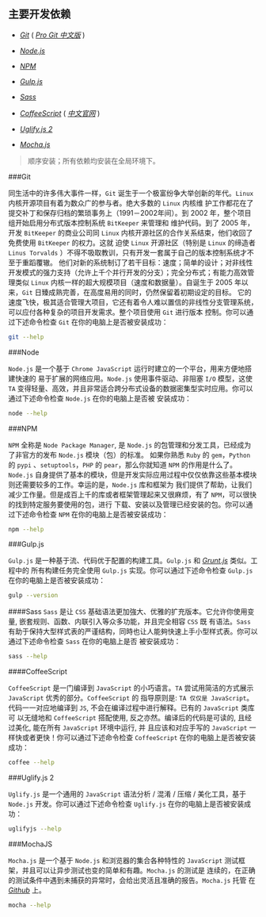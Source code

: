 主要开发依赖
-----------

+ [*Git*](http://git-scm.com/ '点击 · Click')  ( [*Pro Git 中文版*](http://git-scm.com/book/zh/v1 '点击 · Click') )

+ [*Node.js*](http://nodejs.org/ '点击 · Click')

+ [*NPM*](http://npmjs.org/ '点击 · Click')

+ [*Gulp.js*](http://gulpjs.com/ '点击 · Click')

+ [*Sass*](http://sass-lang.com/ '点击 · Click')

+ [*CoffeeScript*](http://coffeescript.org/ '点击 · Click') ( [*中文官网*](http://coffee-script.org/ '点击 · Click') )

+ [*Uglify.js 2*](http://lisperator.net/uglifyjs/ '点击 · Click')

+ [*Mocha.js*](http://mochajs.org/ '点击 · Click')

> 顺序安装；所有依赖均安装在全局环境下。

###Git

同生活中的许多伟大事件一样，`Git` 诞生于一个极富纷争大举创新的年代。`Linux` 内核开源项目有着为数众广的参与者。绝大多数的 `Linux` 内核维
护工作都花在了提交补丁和保存归档的繁琐事务上（1991－2002年间）。到 2002 年，整个项目组开始启用分布式版本控制系统 `BitKeeper` 来管理和
维护代码。到了 2005 年，开发 `BitKeeper` 的商业公司同 `Linux` 内核开源社区的合作关系结束，他们收回了免费使用 `BitKeeper` 的权力。这就
迫使 `Linux` 开源社区（特别是 `Linux` 的缔造者 `Linus Torvalds` ）不得不吸取教训，只有开发一套属于自己的版本控制系统才不至于重蹈覆辙。
他们对新的系统制订了若干目标：速度；简单的设计；对非线性开发模式的强力支持（允许上千个并行开发的分支）；完全分布式；有能力高效管理类似
`Linux` 内核一样的超大规模项目（速度和数据量）。自诞生于 2005 年以来，`Git` 日臻成熟完善，在高度易用的同时，仍然保留着初期设定的目标。
它的速度飞快，极其适合管理大项目，它还有着令人难以置信的非线性分支管理系统，可以应付各种复杂的项目开发需求。整个项目使用 `Git` 进行版本
控制。你可以通过下述命令检查 `Git` 在你的电脑上是否被安装成功：

```bash
git --help
```

###Node

`Node.js` 是一个基于 `Chrome JavaScript` 运行时建立的一个平台，用来方便地搭建快速的 易于扩展的网络应用。`Node.js` 使用事件驱动、非阻塞
`I/O` 模型，这使 `TA` 变得轻量、高效，并且非常适合跨分布式设备的数据密集型实时应用。你可以通过下述命令检查 `Node.js` 在你的电脑上是否被
安装成功：

```bash
node --help
```

###NPM

`NPM` 全称是 `Node Package Manager`, 是 `Node.js` 的包管理和分发工具，已经成为了非官方的发布 `Node.js` 模块（包）的标准。
如果你熟悉 `Ruby` 的 `gem`，`Python` 的 `pypi` 、`setuptools`，`PHP` 的 `pear`，那么你就知道 `NPM` 的作用是什么了。
`Node.js` 自身提供了基本的模块，但是开发实际应用过程中仅仅依靠这些基本模块则还需要较多的工作。幸运的是，`Node.js` 库和框架为
我们提供了帮助，让我们减少工作量。但是成百上千的库或者框架管理起来又很麻烦，有了 `NPM`，可以很快的找到特定服务要使用的包，进行
下载、安装以及管理已经安装的包。你可以通过下述命令检查 `NPM` 在你的电脑上是否被安装成功：

```bash
npm --help
```

###Gulp.js

`Gulp.js` 是一种基于流、代码优于配置的构建工具。`Gulp.js` 和 [*Grunt.js*](http://gruntjs.com/ '点击 · Click') 类似。工程中的
所有构建任务完全使用 `Gulp.js` 实现。你可以通过下述命令检查 `Gulp.js` 在你的电脑上是否被安装成功：

```bash
gulp --version
```

####Sass
`Sass` 是让 `CSS` 基础语法更加強大、优雅的扩充版本。它允许你使用变量, 嵌套规则、函数、内联引入等众多功能，并且完全相容 `CSS` 既
有语法。`Sass` 有助于保持大型样式表的严谨结构，同時也让人能夠快速上手小型样式表。你可以通过下述命令检查 `Sass` 在你的电脑上是否
被安装成功：

```bash
sass --help
```

####CoffeeScript

`CoffeeScript` 是一门编译到 `JavaScript` 的小巧语言。`TA` 尝试用简洁的方式展示 `JavaScript` 优秀的部分。`CoffeeScript` 的
指导原则是: `TA 仅仅是 JavaScript`。代码一一对应地编译到 `JS`, 不会在编译过程中进行解释。已有的 `JavaScript` 类库可
以无缝地和 `CoffeeScript` 搭配使用, 反之亦然。编译后的代码是可读的, 且经过美化, 能在所有 `JavaScript` 环境中运行, 并
且应该和对应手写的 `JavaScript` 一样快或者更快！你可以通过下述命令检查 `CoffeeScript`  在你的电脑上是否被安装成功：

```bash
coffee --help
```

###Uglify.js 2

`Uglify.js` 是一个通用的 `JavaScript` 语法分析 / 混淆 / 压缩 / 美化工具，基于 `Node.js` 开发。你可以通过下述命令检查
`Uglify.js` 在你的电脑上是否被安装成功：

```bash
uglifyjs --help
```

###MochaJS

`Mocha.js` 是一个基于 `Node.js` 和浏览器的集合各种特性的 `JavaScript` 测试框架，并且可以让异步测试也变的简单和有趣。`Mocha.js` 的测试是
连续的，在正确的测试条件中遇到未捕获的异常时，会给出灵活且准确的报告。`Mocha.js` 托管
在 [*Github*](https://github.com/mochajs/mocha '点击 · Click') 上。

```bash
mocha --help
```